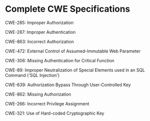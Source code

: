 

# Complete CWE Specifications

CWE-285: Improper Authorization

CWE-287: Improper Authentication

CWE-863: Incorrect Authorization

CWE-472: External Control of Assumed-Immutable Web Parameter

CWE-306: Missing Authentication for Critical Function

CWE-89: Improper Neutralization of Special Elements used in an SQL Command ('SQL Injection')

CWE-639: Authorization Bypass Through User-Controlled Key

CWE-862: Missing Authorization

CWE-266: Incorrect Privilege Assignment

CWE-321: Use of Hard-coded Cryptographic Key